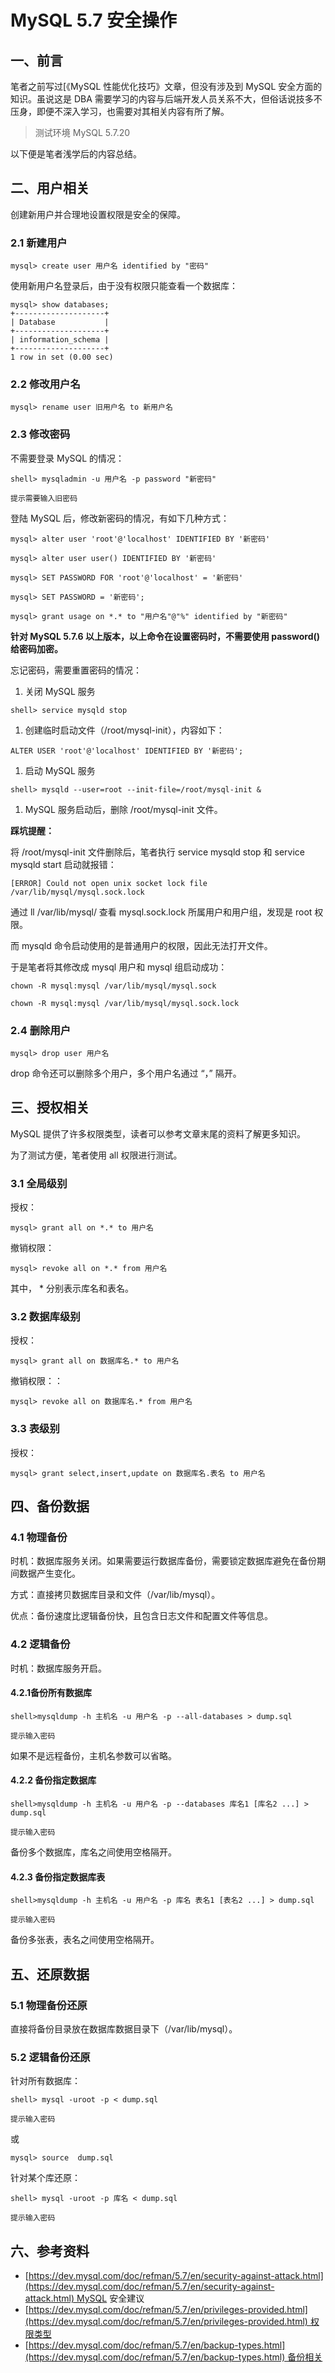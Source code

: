 # MySQL 5.7 安全操作

## 一、前言

笔者之前写过[《MySQL 性能优化技巧》文章，但没有涉及到 MySQL 安全方面的知识。虽说这是 DBA 需要学习的内容与后端开发人员关系不大，但俗话说技多不压身，即便不深入学习，也需要对其相关内容有所了解。

> 测试环境 MySQL 5.7.20

以下便是笔者浅学后的内容总结。

## 二、用户相关

创建新用户并合理地设置权限是安全的保障。

### 2.1 新建用户

```
mysql> create user 用户名 identified by "密码"

```

使用新用户名登录后，由于没有权限只能查看一个数据库：

```
mysql> show databases;
+--------------------+
| Database           |
+--------------------+
| information_schema |
+--------------------+
1 row in set (0.00 sec)

```

### 2.2 修改用户名

```
mysql> rename user 旧用户名 to 新用户名

```

### 2.3 修改密码

不需要登录 MySQL 的情况：

```
shell> mysqladmin -u 用户名 -p password "新密码"

提示需要输入旧密码

```

登陆 MySQL 后，修改新密码的情况，有如下几种方式：

```
mysql> alter user 'root'@'localhost' IDENTIFIED BY '新密码' 

```

```
mysql> alter user user() IDENTIFIED BY '新密码'

```

```
mysql> SET PASSWORD FOR 'root'@'localhost' = '新密码'

```

```
mysql> SET PASSWORD = '新密码';

```

```
mysql> grant usage on *.* to "用户名"@"%" identified by "新密码"

```

**针对 MySQL 5.7.6 以上版本，以上命令在设置密码时，不需要使用 password() 给密码加密。**

忘记密码，需要重置密码的情况：

1. 关闭 MySQL 服务

```
shell> service mysqld stop

```

1. 创建临时启动文件（/root/mysql-init），内容如下：

```
ALTER USER 'root'@'localhost' IDENTIFIED BY '新密码';

```

1. 启动 MySQL 服务

```
shell> mysqld --user=root --init-file=/root/mysql-init &

```

1. MySQL 服务启动后，删除 /root/mysql-init 文件。

**踩坑提醒：**

将 /root/mysql-init 文件删除后，笔者执行 service mysqld stop 和 service mysqld start 启动就报错：

```
[ERROR] Could not open unix socket lock file /var/lib/mysql/mysql.sock.lock

```

通过 ll /var/lib/mysql/ 查看 mysql.sock.lock 所属用户和用户组，发现是 root 权限。

而 mysqld 命令启动使用的是普通用户的权限，因此无法打开文件。

于是笔者将其修改成 mysql 用户和 mysql 组启动成功：

```
chown -R mysql:mysql /var/lib/mysql/mysql.sock

chown -R mysql:mysql /var/lib/mysql/mysql.sock.lock 

```

### 2.4 删除用户

```
mysql> drop user 用户名

```

drop 命令还可以删除多个用户，多个用户名通过 “，” 隔开。

## 三、授权相关

MySQL 提供了许多权限类型，读者可以参考文章末尾的资料了解更多知识。

为了测试方便，笔者使用 all 权限进行测试。

### 3.1 全局级别

授权：

```
mysql> grant all on *.* to 用户名

```

撤销权限：

```
mysql> revoke all on *.* from 用户名

```

其中， * 分别表示库名和表名。

### 3.2 数据库级别

授权：

```
mysql> grant all on 数据库名.* to 用户名

```

撤销权限：：

```
mysql> revoke all on 数据库名.* from 用户名

```

### 3.3 表级别

授权：

```
mysql> grant select,insert,update on 数据库名.表名 to 用户名

```

## 四、备份数据

### 4.1 物理备份

时机：数据库服务关闭。如果需要运行数据库备份，需要锁定数据库避免在备份期间数据产生变化。

方式：直接拷贝数据库目录和文件（/var/lib/mysql）。

优点：备份速度比逻辑备份快，且包含日志文件和配置文件等信息。

### 4.2 逻辑备份

时机：数据库服务开启。

#### 4.2.1备份所有数据库

```
shell>mysqldump -h 主机名 -u 用户名 -p --all-databases > dump.sql

提示输入密码

```

如果不是远程备份，主机名参数可以省略。

#### 4.2.2 备份指定数据库

```
shell>mysqldump -h 主机名 -u 用户名 -p --databases 库名1 [库名2 ...] > dump.sql

提示输入密码

```

备份多个数据库，库名之间使用空格隔开。

#### 4.2.3 备份指定数据库表

```
shell>mysqldump -h 主机名 -u 用户名 -p 库名 表名1 [表名2 ...] > dump.sql

提示输入密码

```

备份多张表，表名之间使用空格隔开。

## 五、还原数据

### 5.1 物理备份还原

直接将备份目录放在数据库数据目录下（/var/lib/mysql）。

### 5.2 逻辑备份还原

针对所有数据库：

```
shell> mysql -uroot -p < dump.sql

提示输入密码

```

或

```
mysql> source  dump.sql

```

针对某个库还原：

```
shell> mysql -uroot -p 库名 < dump.sql

提示输入密码

```

## 六、参考资料

- [https://dev.mysql.com/doc/refman/5.7/en/security-against-attack.html](https://dev.mysql.com/doc/refman/5.7/en/security-against-attack.html) MySQL 安全建议
- [https://dev.mysql.com/doc/refman/5.7/en/privileges-provided.html](https://dev.mysql.com/doc/refman/5.7/en/privileges-provided.html) 权限类型
- [https://dev.mysql.com/doc/refman/5.7/en/backup-types.html](https://dev.mysql.com/doc/refman/5.7/en/backup-types.html) 备份相关


